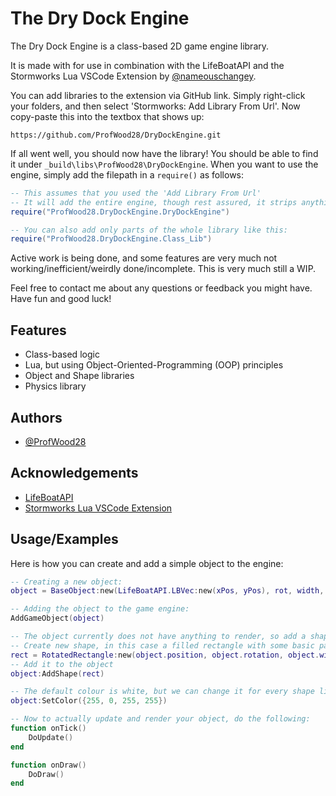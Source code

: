 
# The Dry Dock Engine

The Dry Dock Engine is a class-based 2D game engine library.

It is made with for use in combination with the LifeBoatAPI and the Stormworks Lua VSCode Extension by [@nameouschangey](https://github.com/nameouschangey).

You can add libraries to the extension via GitHub link. 
Simply right-click your folders, and then select 'Stormworks: Add Library From Url'. Now copy-paste this into the textbox that shows up:
```
https://github.com/ProfWood28/DryDockEngine.git
```
If all went well, you should now have the library! You should be able to find it under `_build\libs\ProfWood28\DryDockEngine`.
When you want to use the engine, simply add the filepath in a `require()` as follows:
```lua
-- This assumes that you used the 'Add Library From Url'
-- It will add the entire engine, though rest assured, it strips anything you do not use
require("ProfWood28.DryDockEngine.DryDockEngine")

-- You can also add only parts of the whole library like this:
require("ProfWood28.DryDockEngine.Class_Lib")
```

Active work is being done, and some features are very much not working/inefficient/weirdly done/incomplete. 
This is very much still a WIP.

Feel free to contact me about any questions or feedback you might have. Have fun and good luck!
## Features

- Class-based logic
- Lua, but using Object-Oriented-Programming (OOP) principles
- Object and Shape libraries
- Physics library


## Authors

- [@ProfWood28](https://github.com/ProfWood28)


## Acknowledgements

 - [LifeBoatAPI](https://github.com/nameouschangey/Stormworks_LifeBoatAPI_MC)
 - [Stormworks Lua VSCode Extension](https://github.com/nameouschangey/Stormworks_VSCodeExtension)


## Usage/Examples

Here is how you can create and add a simple object to the engine:
```lua
-- Creating a new object:
object = BaseObject:new(LifeBoatAPI.LBVec:new(xPos, yPos), rot, width, height, "Name")

-- Adding the object to the game engine:
AddGameObject(object)

-- The object currently does not have anything to render, so add a shape to it:
-- Create new shape, in this case a filled rectangle with some basic parameters
rect = RotatedRectangle:new(object.position, object.rotation, object.width, object.height, true)
-- Add it to the object
object:AddShape(rect)

-- The default colour is white, but we can change it for every shape like this:
object:SetColor({255, 0, 255, 255})

-- Now to actually update and render your object, do the following:
function onTick()
    DoUpdate()
end

function onDraw()
    DoDraw()
end
```
